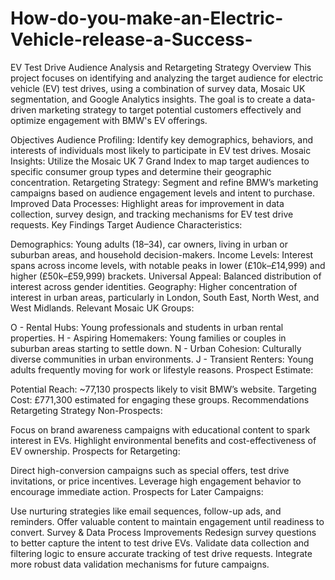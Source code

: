 # How-do-you-make-an-Electric-Vehicle-release-a-Success-
EV Test Drive Audience Analysis and Retargeting Strategy
Overview
This project focuses on identifying and analyzing the target audience for electric vehicle (EV) test drives, using a combination of survey data, Mosaic UK segmentation, and Google Analytics insights. The goal is to create a data-driven marketing strategy to target potential customers effectively and optimize engagement with BMW's EV offerings.

Objectives
Audience Profiling: Identify key demographics, behaviors, and interests of individuals most likely to participate in EV test drives.
Mosaic Insights: Utilize the Mosaic UK 7 Grand Index to map target audiences to specific consumer group types and determine their geographic concentration.
Retargeting Strategy: Segment and refine BMW’s marketing campaigns based on audience engagement levels and intent to purchase.
Improved Data Processes: Highlight areas for improvement in data collection, survey design, and tracking mechanisms for EV test drive requests.
Key Findings
Target Audience Characteristics:

Demographics: Young adults (18–34), car owners, living in urban or suburban areas, and household decision-makers.
Income Levels: Interest spans across income levels, with notable peaks in lower (£10k–£14,999) and higher (£50k–£59,999) brackets.
Universal Appeal: Balanced distribution of interest across gender identities.
Geography: Higher concentration of interest in urban areas, particularly in London, South East, North West, and West Midlands.
Relevant Mosaic UK Groups:

O - Rental Hubs: Young professionals and students in urban rental properties.
H - Aspiring Homemakers: Young families or couples in suburban areas starting to settle down.
N - Urban Cohesion: Culturally diverse communities in urban environments.
J - Transient Renters: Young adults frequently moving for work or lifestyle reasons.
Prospect Estimate:

Potential Reach: ~77,130 prospects likely to visit BMW’s website.
Targeting Cost: £771,300 estimated for engaging these groups.
Recommendations
Retargeting Strategy
Non-Prospects:

Focus on brand awareness campaigns with educational content to spark interest in EVs.
Highlight environmental benefits and cost-effectiveness of EV ownership.
Prospects for Retargeting:

Direct high-conversion campaigns such as special offers, test drive invitations, or price incentives.
Leverage high engagement behavior to encourage immediate action.
Prospects for Later Campaigns:

Use nurturing strategies like email sequences, follow-up ads, and reminders.
Offer valuable content to maintain engagement until readiness to convert.
Survey & Data Process Improvements
Redesign survey questions to better capture the intent to test drive EVs.
Validate data collection and filtering logic to ensure accurate tracking of test drive requests.
Integrate more robust data validation mechanisms for future campaigns.
